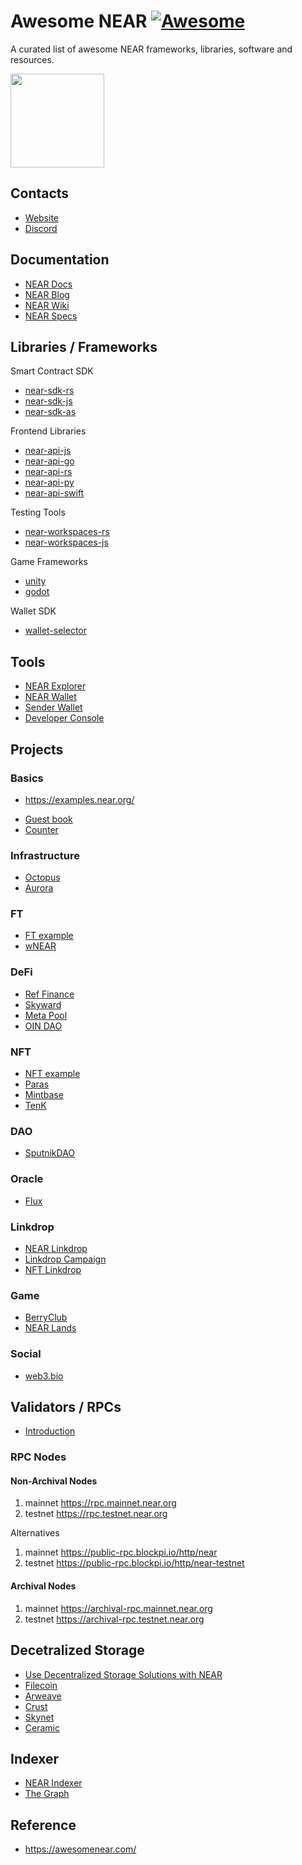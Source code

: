 # Awesome NEAR [![Awesome](https://cdn.rawgit.com/sindresorhus/awesome/d7305f38d29fed78fa85652e3a63e154dd8e8829/media/badge.svg)](https://github.com/sindresorhus/awesome)

A curated list of awesome NEAR frameworks, libraries, software and resources.

<img src="https://user-images.githubusercontent.com/46699230/155927021-1567bbfc-f870-4ce0-a7e0-1d227a64563c.svg" width="150">
  
## Contacts

* [Website](https://near.org)
* [Discord](https://near.chat)


## Documentation

* [NEAR Docs](https://docs.near.org/)
* [NEAR Blog](https://near.org/blog/)
* [NEAR Wiki](https://wiki.near.org/)
* [NEAR Specs](https://nomicon.io/)

## Libraries / Frameworks

Smart Contract SDK

* [near-sdk-rs](https://github.com/near/near-sdk-rs)
* [near-sdk-js](https://github.com/near/near-sdk-js)
* [near-sdk-as](https://github.com/near/near-sdk-as)

Frontend Libraries

* [near-api-js](https://github.com/near/near-api-js)
* [near-api-go](https://github.com/aurora-is-near/near-api-go)
* [near-api-rs](https://github.com/bicarus-labs/near-api-rs)
* [near-api-py](https://github.com/near/near-api-py)
* [near-api-swift](https://github.com/near/near-api-swift)

Testing Tools

* [near-workspaces-rs](https://github.com/near/workspaces-rs)
* [near-workspaces-js](https://github.com/near/workspaces-js)

Game Frameworks

* [unity](https://github.com/metaseed-project/metaseed-unity-toolkit)
* [godot](https://github.com/svntax/godot-near-sdk)

Wallet SDK

* [wallet-selector](https://github.com/near-projects/wallet-selector)

## Tools

* [NEAR Explorer](https://explorer.near.org/)
* [NEAR Wallet](https://wallet.near.org)
* [Sender Wallet](https://senderwallet.io/)
* [Developer Console](https://console.pagoda.co/)


## Projects

### Basics

- https://examples.near.org/

* [Guest book](https://github.com/near-examples/guest-book)
* [Counter](https://github.com/near-examples/counter)

### Infrastructure

* [Octopus](https://github.com/octopus-network)
* [Aurora](https://github.com/aurora-is-near)

### FT

* [FT example](https://github.com/near-examples/FT)
* [wNEAR](https://github.com/near/core-contracts/blob/master/w-near)

### DeFi

* [Ref Finance](https://github.com/ref-finance/ref-contracts)
* [Skyward](https://github.com/skyward-finance/)
* [Meta Pool](https://github.com/Narwallets/meta-pool)
* [OIN DAO](https://github.com/oinfinance/NearOinDao3.0)

### NFT

* [NFT example](https://github.com/near-examples/NFT)
* [Paras](https://github.com/ParasHQ/paras-marketplace-contract)
* [Mintbase](https://github.com/Mintbase/mintbase-core)
* [TenK](https://github.com/TENK-DAO/tenk)

### DAO

* [SputnikDAO](https://github.com/near-daos/sputnik-dao-contract)

### Oracle

* [Flux](https://github.com/fluxprotocol)

### Linkdrop

* [NEAR Linkdrop](https://github.com/near/near-linkdrop)
* [Linkdrop Campaign](https://github.com/NEAR-labs/contracts.near-linkdrop)
* [NFT Linkdrop](https://github.com/web3gamesofficial/web3games-near-nftdrop)

### Game

* [BerryClub](https://github.com/evgenykuzyakov/berryclub)
* [NEAR Lands](https://github.com/vgrichina/near-lands)

### Social

* [web3.bio](https://github.com/picturepan2/web3bio)

## Validators / RPCs

* [Introduction](https://docs.near.org/docs/develop/node/intro/what-is-a-node)

### RPC Nodes

#### Non-Archival Nodes

1. mainnet https://rpc.mainnet.near.org
2. testnet https://rpc.testnet.near.org

Alternatives

1. mainnet https://public-rpc.blockpi.io/http/near
2. testnet https://public-rpc.blockpi.io/http/near-testnet


#### Archival Nodes

1. mainnet https://archival-rpc.mainnet.near.org
2. testnet https://archival-rpc.testnet.near.org



## Decetralized Storage
* [Use Decentralized Storage Solutions with NEAR](https://docs.near.org/docs/concepts/storage-solutions)
* [Filecoin](https://docs.filecoin.io/)
* [Arweave](https://arwiki.wiki/#/en/main)
* [Crust](https://wiki.crust.network/en)
* [Skynet](https://siasky.net/developers)
* [Ceramic](https://developers.ceramic.network/build/cli/quick-start/)

## Indexer

* [NEAR Indexer](https://github.com/near/near-indexer-for-explorer)
* [The Graph](https://thegraph.com/docs/en/supported-networks/near)



## Reference

* https://awesomenear.com/
